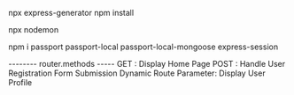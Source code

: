 npx express-generator
npm install

npx nodemon

<!-- for authentication -->
npm i passport passport-local passport-local-mongoose express-session 


-------- router.methods -----
GET : Display Home Page
POST : Handle User Registration Form Submission
Dynamic Route Parameter: Display User Profile